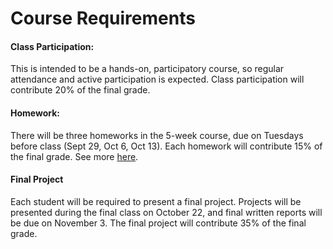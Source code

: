 
# Course Requirements

#### Class Participation:
This is intended to be a hands-on, participatory course, so regular attendance 
and active participation is expected. Class participation will contribute 20%
of the final grade.

#### Homework:
There will be three homeworks in the 5-week course, due on Tuesdays
before class (Sept 29, Oct 6, Oct 13).  Each homework will contribute 15% of the 
final grade.  See more [here](https://github.com/KIPAC/StatisticalMethods/blob/master/doc/Homework.md).

#### Final Project
Each student will be required to present a final project.
Projects will be presented during the final class on October 22,
and final written reports will be due on November 3.
The final project will contribute 35% of the final grade.
